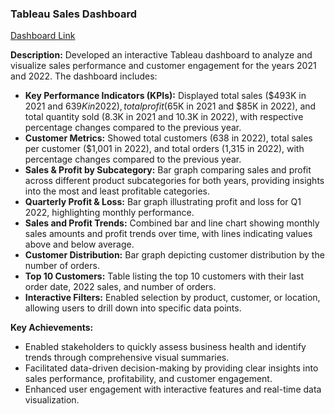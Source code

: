 ### Tableau Sales Dashboard

[Dashboard Link](https://public.tableau.com/views/SalesDashboard_17272396594300/SalesDashboard?:language=en-US&:sid=&:redirect=auth&:display_count=n&:origin=viz_share_link)

**Description:**
Developed an interactive Tableau dashboard to analyze and visualize sales performance and customer engagement for the years 2021 and 2022. The dashboard includes:

- **Key Performance Indicators (KPIs):** Displayed total sales ($493K in 2021 and $639K in 2022), total profit ($65K in 2021 and $85K in 2022), and total quantity sold (8.3K in 2021 and 10.3K in 2022), with respective percentage changes compared to the previous year.
- **Customer Metrics:** Showed total customers (638 in 2022), total sales per customer ($1,001 in 2022), and total orders (1,315 in 2022), with percentage changes compared to the previous year.
- **Sales & Profit by Subcategory:** Bar graph comparing sales and profit across different product subcategories for both years, providing insights into the most and least profitable categories.
- **Quarterly Profit & Loss:** Bar graph illustrating profit and loss for Q1 2022, highlighting monthly performance.
- **Sales and Profit Trends:** Combined bar and line chart showing monthly sales amounts and profit trends over time, with lines indicating values above and below average.
- **Customer Distribution:** Bar graph depicting customer distribution by the number of orders.
- **Top 10 Customers:** Table listing the top 10 customers with their last order date, 2022 sales, and number of orders.
- **Interactive Filters:** Enabled selection by product, customer, or location, allowing users to drill down into specific data points.

**Key Achievements:**
- Enabled stakeholders to quickly assess business health and identify trends through comprehensive visual summaries.
- Facilitated data-driven decision-making by providing clear insights into sales performance, profitability, and customer engagement.
- Enhanced user engagement with interactive features and real-time data visualization.
